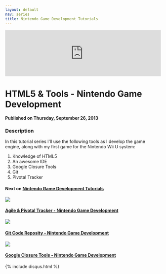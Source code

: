 ```yaml
---
layout: default
nav: series
title: Nintendo Game Development Tutorials
---
```


<div class="container">
    <div class="row mt grid">
        <div class="mt"></div>
        <div class="row" style="margin-bottom: 20px;">
            <div class="col-sm-push-1 col-sm-10 col-md-push-2 col-md-8">
                <div class="video-container">
                    <iframe width="100%" src="https://www.youtube.com/embed/3rVCp_OD1qw" frameborder="0" allowfullscreen></iframe>
                </div>
            </div>
            <div class="clearfix"></div>
            <div class="col-md-8">
                <h1>HTML5 & Tools - Nintendo Game Development</h1>
                <h4>Published on Thursday, September 26, 2013</h4>
                <h3>Description</h3>
                <p>In this tutorial series I'll use the following tools as I develop the game engine, along with my first game for the Nintendo Wii U system:

1. Knowledge of HTML5
2. An awesome IDE
3. Google Closure Tools
4. Git
5. Pivotal Tracker</p>
            </div>
            <div class="col-md-4">
                <h4>Next on <a href="/series/nintendo-game-development-tutorials">Nintendo Game Development Tutorials</a></h4><div class="row" style="margin-bottom: 20px">
            <div class="col-md-6">
                <a href="/series/nintendo-game-development-tutorials/agile-pivotal-tracker-nintendo-game-development">
                    <img src="/img/blank.gif" data-echo="https://i.ytimg.com/vi/H08ByDzWX0c/hqdefault.jpg" class="img-responsive" />
                </a>
            </div>
            <div class="col-md-6">
                <h4>
                    <a href="/series/nintendo-game-development-tutorials/agile-pivotal-tracker-nintendo-game-development">Agile & Pivotal Tracker - Nintendo Game Development</a>
                </h4>
            </div>
        </div><div class="row" style="margin-bottom: 20px">
            <div class="col-md-6">
                <a href="/series/nintendo-game-development-tutorials/git-code-reposity-nintendo-game-development">
                    <img src="/img/blank.gif" data-echo="https://i.ytimg.com/vi/tc2NoTtUhSE/hqdefault.jpg" class="img-responsive" />
                </a>
            </div>
            <div class="col-md-6">
                <h4>
                    <a href="/series/nintendo-game-development-tutorials/git-code-reposity-nintendo-game-development">Git Code Reposity - Nintendo Game Development</a>
                </h4>
            </div>
        </div><div class="row" style="margin-bottom: 20px">
            <div class="col-md-6">
                <a href="/series/nintendo-game-development-tutorials/google-closure-tools-nintendo-game-development">
                    <img src="/img/blank.gif" data-echo="https://i.ytimg.com/vi/mXO4yojVPFE/hqdefault.jpg" class="img-responsive" />
                </a>
            </div>
            <div class="col-md-6">
                <h4>
                    <a href="/series/nintendo-game-development-tutorials/google-closure-tools-nintendo-game-development">Google Closure Tools - Nintendo Game Development</a>
                </h4>
            </div>
        </div>
            </div>
            <div class="col-md-8">
                {% include disqus.html %}
            </div>
        </div>
    </div>
    <div class="row mt grid"></div>
</div>
